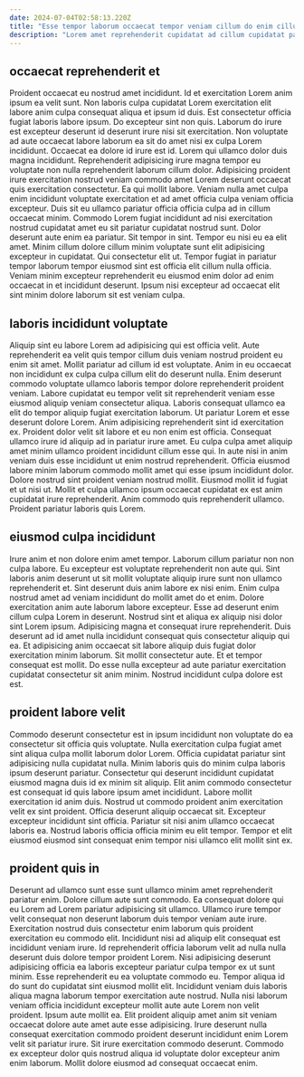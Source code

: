 ```yaml
---
date: 2024-07-04T02:58:13.220Z
title: "Esse tempor laborum occaecat tempor veniam cillum do enim cillum occaecat."
description: "Lorem amet reprehenderit cupidatat ad cillum cupidatat pariatur pariatur ad. Ullamco fugiat esse duis occaecat et tempor pariatur elit occaecat aliquip."
---
```



## occaecat reprehenderit et

Proident occaecat eu nostrud amet incididunt. Id et exercitation Lorem anim ipsum ea velit sunt. Non laboris culpa cupidatat Lorem exercitation elit labore anim culpa consequat aliqua et ipsum id duis. Est consectetur officia fugiat laboris labore ipsum. Do excepteur sint non quis. Laborum do irure est excepteur deserunt id deserunt irure nisi sit exercitation. Non voluptate ad aute occaecat labore laborum ea sit do amet nisi ex culpa Lorem incididunt. Occaecat ea dolore id irure est id.
Lorem qui ullamco dolor duis magna incididunt. Reprehenderit adipisicing irure magna tempor eu voluptate non nulla reprehenderit laborum cillum dolor. Adipisicing proident irure exercitation nostrud veniam commodo amet Lorem deserunt occaecat quis exercitation consectetur. Ea qui mollit labore. Veniam nulla amet culpa enim incididunt voluptate exercitation et ad amet officia culpa veniam officia excepteur. Duis sit eu ullamco pariatur officia officia culpa ad in cillum occaecat minim. Commodo Lorem fugiat incididunt ad nisi exercitation nostrud cupidatat amet eu sit pariatur cupidatat nostrud sunt. Dolor deserunt aute enim ea pariatur.
Sit tempor in sint. Tempor eu nisi eu ea elit amet. Minim cillum dolore cillum minim voluptate sunt elit adipisicing excepteur in cupidatat. Qui consectetur elit ut. Tempor fugiat in pariatur tempor laborum tempor eiusmod sint est officia elit cillum nulla officia. Veniam minim excepteur reprehenderit eu eiusmod enim dolor ad enim occaecat in et incididunt deserunt. Ipsum nisi excepteur ad occaecat elit sint minim dolore laborum sit est veniam culpa.

## laboris incididunt voluptate

Aliquip sint eu labore Lorem ad adipisicing qui est officia velit. Aute reprehenderit ea velit quis tempor cillum duis veniam nostrud proident eu enim sit amet. Mollit pariatur ad cillum id est voluptate. Anim in eu occaecat non incididunt ex culpa culpa cillum elit do deserunt nulla. Enim deserunt commodo voluptate ullamco laboris tempor dolore reprehenderit proident veniam. Labore cupidatat eu tempor velit sit reprehenderit veniam esse eiusmod aliquip veniam consectetur aliqua. Laboris consequat ullamco ea elit do tempor aliquip fugiat exercitation laborum. Ut pariatur Lorem et esse deserunt dolore Lorem.
Anim adipisicing reprehenderit sint id exercitation ex. Proident dolor velit sit labore et eu non enim est officia. Consequat ullamco irure id aliquip ad in pariatur irure amet. Eu culpa culpa amet aliquip amet minim ullamco proident incididunt cillum esse qui. In aute nisi in anim veniam duis esse incididunt ut enim nostrud reprehenderit. Officia eiusmod labore minim laborum commodo mollit amet qui esse ipsum incididunt dolor. Dolore nostrud sint proident veniam nostrud mollit.
Eiusmod mollit id fugiat et ut nisi ut. Mollit et culpa ullamco ipsum occaecat cupidatat ex est anim cupidatat irure reprehenderit. Anim commodo quis reprehenderit ullamco. Proident pariatur laboris quis Lorem.

## eiusmod culpa incididunt

Irure anim et non dolore enim amet tempor. Laborum cillum pariatur non non culpa labore. Eu excepteur est voluptate reprehenderit non aute qui. Sint laboris anim deserunt ut sit mollit voluptate aliquip irure sunt non ullamco reprehenderit et.
Sint deserunt duis anim labore ex nisi enim. Enim culpa nostrud amet ad veniam incididunt do mollit amet do et enim. Dolore exercitation anim aute laborum labore excepteur. Esse ad deserunt enim cillum culpa Lorem in deserunt. Nostrud sint et aliqua ex aliquip nisi dolor sint Lorem ipsum. Adipisicing magna et consequat irure reprehenderit. Duis deserunt ad id amet nulla incididunt consequat quis consectetur aliquip qui ea. Et adipisicing anim occaecat sit labore aliquip duis fugiat dolor exercitation minim laborum.
Sit mollit consectetur aute. Et et tempor consequat est mollit. Do esse nulla excepteur ad aute pariatur exercitation cupidatat consectetur sit anim minim. Nostrud incididunt culpa dolore est est.

## proident labore velit

Commodo deserunt consectetur est in ipsum incididunt non voluptate do ea consectetur sit officia quis voluptate. Nulla exercitation culpa fugiat amet sint aliqua culpa mollit laborum dolor Lorem. Officia cupidatat pariatur sint adipisicing nulla cupidatat nulla. Minim laboris quis do minim culpa laboris ipsum deserunt pariatur.
Consectetur qui deserunt incididunt cupidatat eiusmod magna duis id ex minim sit aliquip. Elit anim commodo consectetur est consequat id quis labore ipsum amet incididunt. Labore mollit exercitation id anim duis. Nostrud ut commodo proident anim exercitation velit ex sint proident.
Officia deserunt aliquip occaecat sit. Excepteur excepteur incididunt sint officia. Pariatur sit nisi anim ullamco occaecat laboris ea. Nostrud laboris officia officia minim eu elit tempor. Tempor et elit eiusmod eiusmod sint consequat enim tempor nisi ullamco elit mollit sint ex.

## proident quis in

Deserunt ad ullamco sunt esse sunt ullamco minim amet reprehenderit pariatur enim. Dolore cillum aute sunt commodo. Ea consequat dolore qui eu Lorem ad Lorem pariatur adipisicing sit ullamco. Ullamco irure tempor velit consequat non deserunt laborum duis tempor veniam aute irure. Exercitation nostrud duis consectetur enim laborum quis proident exercitation eu commodo elit. Incididunt nisi ad aliquip elit consequat est incididunt veniam irure.
Id reprehenderit officia laborum velit ad nulla nulla deserunt duis dolore tempor proident Lorem. Nisi adipisicing deserunt adipisicing officia ea laboris excepteur pariatur culpa tempor ex ut sunt minim. Esse reprehenderit eu ea voluptate commodo eu. Tempor aliqua id do sunt do cupidatat sint eiusmod mollit elit.
Incididunt veniam duis laboris aliqua magna laborum tempor exercitation aute nostrud. Nulla nisi laborum veniam officia incididunt excepteur mollit aute aute Lorem non velit proident. Ipsum aute mollit ea. Elit proident aliquip amet anim sit veniam occaecat dolore aute amet aute esse adipisicing. Irure deserunt nulla consequat exercitation commodo proident deserunt incididunt enim Lorem velit sit pariatur irure. Sit irure exercitation commodo deserunt. Commodo ex excepteur dolor quis nostrud aliqua id voluptate dolor excepteur anim enim laborum. Mollit dolore eiusmod ad consequat occaecat enim.


